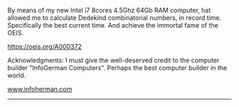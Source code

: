 By means of my new Intel i7 8cores 4.5Ghz 64Gb RAM computer,
hat allowed me to calculate Dedekind combinatorial numbers, 
in record time. Specifically the best current time.
And achieve the immortal fame of the OEIS.

https://oeis.org/A000372

Acknowledgments:
I must give the well-deserved credit to the computer builder  "InfoGerman Computers".
Perhaps the best computer builder in the world.

www.infoherman.com


--------------------------------------------------------------------------------------------
